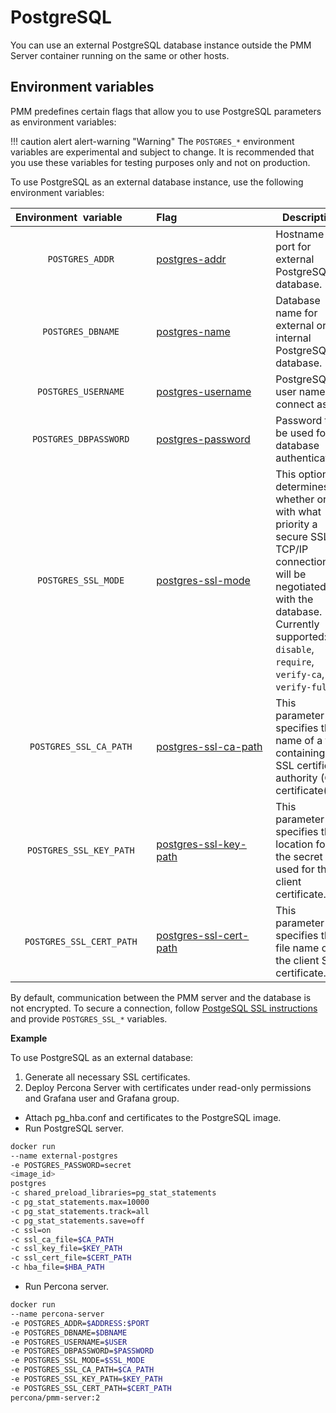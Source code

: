 # PostgreSQL

You can use an external PostgreSQL database instance outside the PMM Server container running on the same or other hosts.

## Environment variables

PMM predefines certain flags that allow you to use PostgreSQL parameters as environment variables:

!!! caution alert alert-warning "Warning"
     The `POSTGRES_*` environment variables are experimental and subject to change. It is recommended that you use these variables for testing purposes only and not on production.

To use PostgreSQL as an external database instance, use the following environment variables: 
 
 | Environment&nbsp;&nbsp;variable&nbsp;&nbsp;&nbsp;&nbsp;&nbsp;&nbsp;&nbsp;&nbsp;&nbsp;| Flag&nbsp;&nbsp;&nbsp;&nbsp;&nbsp;&nbsp;&nbsp;&nbsp;&nbsp;&nbsp;&nbsp;&nbsp;&nbsp;&nbsp;&nbsp;&nbsp;&nbsp;&nbsp;&nbsp;&nbsp;&nbsp;&nbsp;&nbsp;&nbsp;&nbsp;&nbsp;&nbsp;&nbsp;&nbsp;&nbsp;&nbsp;&nbsp;&nbsp;| Description
|:----------------------------------:|----------------------|-------------------------------
| `POSTGRES_ADDR`                  | [postgres-addr](https://www.postgresql.org/docs/14/libpq-connect.html#LIBPQ-CONNECT-HOST)                 | Hostname and port for external PostgreSQL database.
| `POSTGRES_DBNAME`     | [postgres-name](https://www.postgresql.org/docs/14/libpq-connect.html#LIBPQ-CONNECT-DBNAME)               | Database name for external or internal PostgreSQL database.
| `POSTGRES_USERNAME`       | [postgres-username](https://www.postgresql.org/docs/14/libpq-connect.html#LIBPQ-CONNECT-USER)              | PostgreSQL user name to connect as.
| `POSTGRES_DBPASSWORD`       | [postgres-password](https://www.postgresql.org/docs/14/libpq-connect.html#LIBPQ-CONNECT-PASSWORD)           | Password to be used for database authentication.
| `POSTGRES_SSL_MODE`      | [postgres-ssl-mode](https://www.postgresql.org/docs/14/libpq-connect.html#LIBPQ-CONNECT-SSLMODE)    | This option determines whether or with what priority a secure SSL TCP/IP connection will be negotiated with the database. Currently supported: `disable`, `require`, `verify-ca`, `verify-full`.
| `POSTGRES_SSL_CA_PATH`    | [postgres-ssl-ca-path](https://www.postgresql.org/docs/14/libpq-connect.html#LIBPQ-CONNECT-SSLROOTCERT)      | This parameter specifies the name of a file containing SSL certificate authority (CA) certificate(s).
| `POSTGRES_SSL_KEY_PATH`    | [postgres-ssl-key-path](https://www.postgresql.org/docs/14/libpq-connect.html#LIBPQ-CONNECT-SSLKEY)      | This parameter specifies the location for the secret key used for the client certificate.
| `POSTGRES_SSL_CERT_PATH`    | [postgres-ssl-cert-path](https://www.postgresql.org/docs/14/libpq-connect.html#LIBPQ-CONNECT-SSLCERT)     | This parameter specifies the file name of the client SSL certificate.


By default, communication between the PMM server and the database is not encrypted. To secure a connection, follow [PostgeSQL SSL instructions](https://www.postgresql.org/docs/14/ssl-tcp.html) and provide `POSTGRES_SSL_*` variables. 

**Example**

To use PostgreSQL as an external database: 

1. Generate all necessary SSL certificates.
2. Deploy Percona Server with certificates under read-only permissions and Grafana user and Grafana group.
* Attach pg_hba.conf and certificates to the PostgreSQL image.
* Run PostgreSQL server.
```sh
docker run 
--name external-postgres 
-e POSTGRES_PASSWORD=secret 
<image_id> 
postgres 
-c shared_preload_libraries=pg_stat_statements 
-c pg_stat_statements.max=10000 
-c pg_stat_statements.track=all 
-c pg_stat_statements.save=off 
-c ssl=on
-c ssl_ca_file=$CA_PATH
-c ssl_key_file=$KEY_PATH
-c ssl_cert_file=$CERT_PATH
-c hba_file=$HBA_PATH
```
* Run Percona server.
```sh
docker run 
--name percona-server 
-e POSTGRES_ADDR=$ADDRESS:$PORT
-e POSTGRES_DBNAME=$DBNAME
-e POSTGRES_USERNAME=$USER
-e POSTGRES_DBPASSWORD=$PASSWORD
-e POSTGRES_SSL_MODE=$SSL_MODE
-e POSTGRES_SSL_CA_PATH=$CA_PATH
-e POSTGRES_SSL_KEY_PATH=$KEY_PATH
-e POSTGRES_SSL_CERT_PATH=$CERT_PATH 
percona/pmm-server:2
```